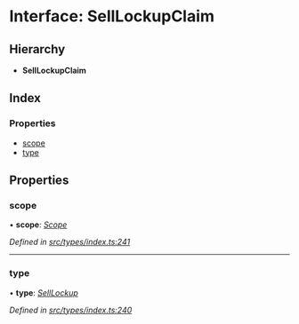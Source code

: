 # Interface: SellLockupClaim

## Hierarchy

* **SellLockupClaim**

## Index

### Properties

* [scope](selllockupclaim.md#scope)
* [type](selllockupclaim.md#type)

## Properties

###  scope

• **scope**: *[Scope](scope.md)*

*Defined in [src/types/index.ts:241](https://github.com/PolymathNetwork/polymesh-sdk/blob/38ee8078/src/types/index.ts#L241)*

___

###  type

• **type**: *[SellLockup](../enums/claimtype.md#selllockup)*

*Defined in [src/types/index.ts:240](https://github.com/PolymathNetwork/polymesh-sdk/blob/38ee8078/src/types/index.ts#L240)*
